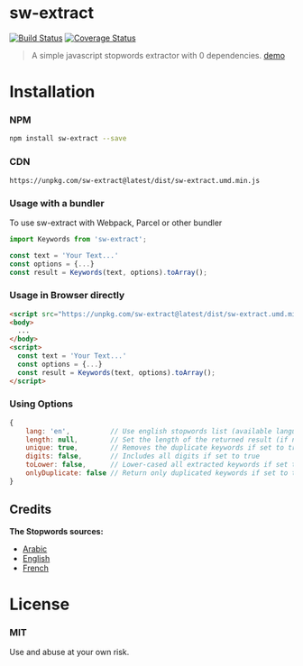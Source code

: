 # sw-extract 
[![Build Status](https://travis-ci.com/AmineYagoub/keywords-extract.svg?branch=master)](https://travis-ci.com/AmineYagoub/keywords-extract)
[![Coverage Status](https://coveralls.io/repos/github/AmineYagoub/keywords-extract/badge.svg?branch=master)](https://coveralls.io/github/AmineYagoub/keywords-extract?branch=master)
> A simple javascript stopwords extractor with 0 dependencies. [demo](https://amineyagoub.github.io/sw-extract-demo/)
# Installation

### NPM

```bash
npm install sw-extract --save
```

### CDN
`https://unpkg.com/sw-extract@latest/dist/sw-extract.umd.min.js`

### Usage with a bundler
To use sw-extract with Webpack, Parcel or other bundler

```js
import Keywords from 'sw-extract';

const text = 'Your Text...'
const options = {...}
const result = Keywords(text, options).toArray();
```

### Usage in Browser directly
```html
<script src="https://unpkg.com/sw-extract@latest/dist/sw-extract.umd.min.js"></script>
<body>
  ...
</body>
<script>
  const text = 'Your Text...'
  const options = {...}
  const result = Keywords(text, options).toArray();
</script>
```
### Using Options
```javascript
{
    lang: 'en',          // Use english stopwords list (available languages: ar, en, fr)
    length: null,        // Set the length of the returned result (if null return all result)
    unique: true,        // Removes the duplicate keywords if set to true
    digits: false,       // Includes all digits if set to true
    toLower: false,      // Lower-cased all extracted keywords if set to true
    onlyDuplicate: false // Return only duplicated keywords if set to true
}
```
## Credits

**The Stopwords sources:**

- [Arabic](https://github.com/6/stopwords-json)
- [English](https://dev.mysql.com/doc/refman/8.0/en/fulltext-stopwords.html)
- [French](https://github.com/6/stopwords-json)

# License

### MIT

Use and abuse at your own risk.